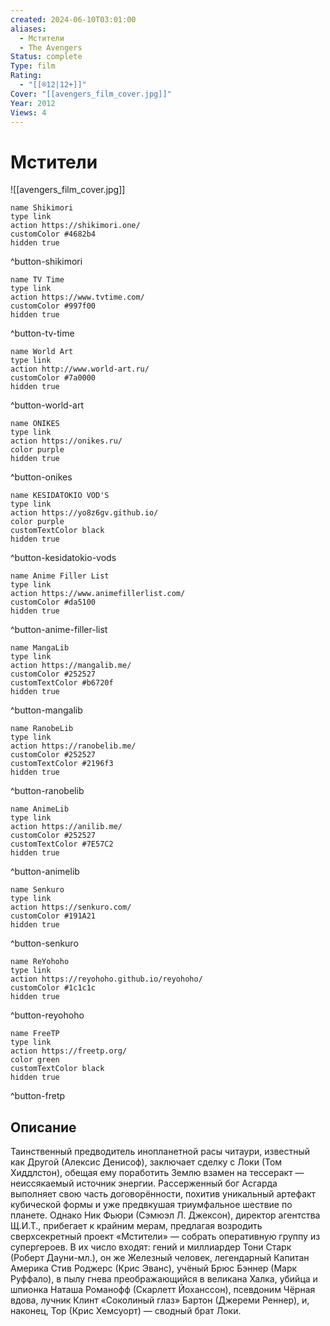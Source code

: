 ```yaml
---
created: 2024-06-10T03:01:00
aliases:
  - Мстители
  - The Avengers
Status: complete
Type: film
Rating:
  - "[[®️12|12+]]"
Cover: "[[avengers_film_cover.jpg]]"
Year: 2012
Views: 4
---
```


# Мстители

![[avengers_film_cover.jpg]]


```button
name Shikimori
type link
action https://shikimori.one/
customColor #4682b4
hidden true
```
^button-shikimori

```button
name TV Time
type link
action https://www.tvtime.com/
customColor #997f00
hidden true
```
^button-tv-time

```button
name World Art
type link
action http://www.world-art.ru/
customColor #7a0000
hidden true
```
^button-world-art

```button
name ONIKES
type link
action https://onikes.ru/
color purple
hidden true
```
^button-onikes

```button
name KESIDATOKIO VOD'S
type link
action https://yo8z6gv.github.io/
color purple
customTextColor black
hidden true
```
^button-kesidatokio-vods

```button
name Anime Filler List
type link
action https://www.animefillerlist.com/
customColor #da5100
hidden true
```
^button-anime-filler-list

```button
name MangaLib
type link
action https://mangalib.me/
customColor #252527
customTextColor #b6720f
hidden true
```
^button-mangalib

```button
name RanobeLib
type link
action https://ranobelib.me/
customColor #252527
customTextColor #2196f3
hidden true
```
^button-ranobelib

```button
name AnimeLib
type link
action https://anilib.me/
customColor #252527
customTextColor #7E57C2
hidden true
```
^button-animelib

```button
name Senkuro
type link
action https://senkuro.com/
customColor #191A21
hidden true
```
^button-senkuro

```button
name ReYohoho
type link
action https://reyohoho.github.io/reyohoho/
customColor #1c1c1c
hidden true
```
^button-reyohoho

```button
name FreeTP
type link
action https://freetp.org/
color green
customTextColor black
hidden true
```
^button-fretp


## Описание

Таинственный предводитель инопланетной расы читаури, известный как Другой (Алексис Денисоф), заключает сделку с Локи (Том Хиддлстон), обещая ему поработить Землю взамен на тессеракт — неиссякаемый источник энергии. Рассерженный бог Асгарда выполняет свою часть договорённости, похитив уникальный артефакт кубической формы и уже предвкушая триумфальное шествие по планете. Однако Ник Фьюри (Сэмюэл Л. Джексон), директор агентства Щ.И.Т., прибегает к крайним мерам, предлагая возродить сверхсекретный проект «Мстители» — собрать оперативную группу из супергероев. В их число входят: гений и миллиардер Тони Старк (Роберт Дауни-мл.), он же Железный человек, легендарный Капитан Америка Стив Роджерс (Крис Эванс), учёный Брюс Бэннер (Марк Руффало), в пылу гнева преображающийся в великана Халка, убийца и шпионка Наташа Романофф (Скарлетт Йоханссон), псевдоним Чёрная вдова, лучник Клинт «Соколиный глаз» Бартон (Джереми Реннер), и, наконец, Тор (Крис Хемсуорт) — сводный брат Локи.
